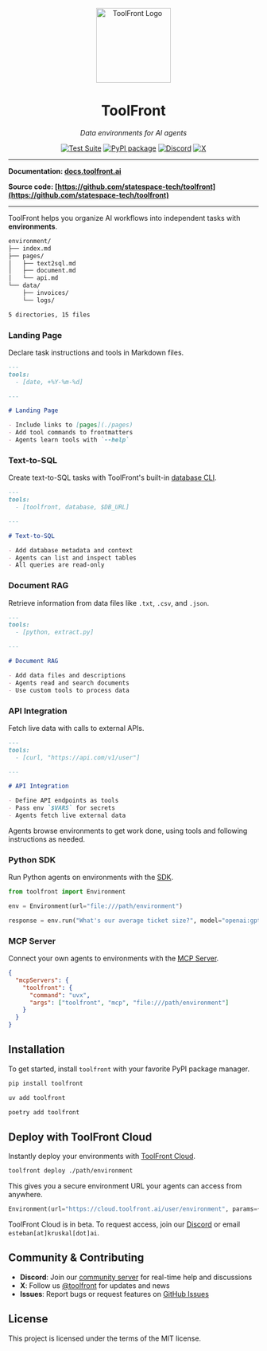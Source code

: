 <p align="center">
  <a href="https://github.com/statespace-tech/toolfront">
    <img src="https://raw.githubusercontent.com/statespace-tech/toolfront/main/docs/assets/images/logo.png" width="150" alt="ToolFront Logo">
  </a>
</p>

<div align="center">

# ToolFront

*Data environments for AI agents*

[![Test Suite](https://github.com/statespace-tech/toolfront/actions/workflows/test.yml/badge.svg)](https://github.com/statespace-tech/toolfront/actions/workflows/test.yml)
[![PyPI package](https://img.shields.io/pypi/v/toolfront?color=%2334D058&label=pypi%20package)](https://pypi.org/project/toolfront/)
[![Discord](https://img.shields.io/discord/1323415085011701870?label=Discord&logo=discord&logoColor=white&style=flat-square)](https://discord.gg/rRyM7zkZTf)
[![X](https://img.shields.io/badge/Statespace-black?style=flat-square&logo=x&logoColor=white)](https://x.com/statespace_tech)

</div>

---

**Documentation: [docs.toolfront.ai](http://docs.toolfront.ai/)**

**Source code: [https://github.com/statespace-tech/toolfront](https://github.com/statespace-tech/toolfront)**

---

ToolFront helps you organize AI workflows into independent tasks with **environments**.

```bash
environment/
├── index.md
├── pages/
│   ├── text2sql.md
│   ├── document.md
│   └── api.md
└── data/
    ├── invoices/
    └── logs/

5 directories, 15 files
```

### Landing Page

Declare task instructions and tools in Markdown files.

```markdown
---
tools:
  - [date, +%Y-%m-%d]

---

# Landing Page

- Include links to [pages](./pages)
- Add tool commands to frontmatters
- Agents learn tools with `--help`
```

### Text-to-SQL

Create text-to-SQL tasks with ToolFront's built-in [database CLI](https://docs.toolfront.ai/pages/database_cli/).

```markdown
---
tools:
  - [toolfront, database, $DB_URL]

---

# Text-to-SQL

- Add database metadata and context
- Agents can list and inspect tables
- All queries are read-only
```

### Document RAG

Retrieve information from data files like `.txt`, `.csv`, and `.json`.

```markdown
---
tools:
  - [python, extract.py]

---

# Document RAG

- Add data files and descriptions
- Agents read and search documents
- Use custom tools to process data
```

### API Integration

Fetch live data with calls to external APIs.

```markdown
---
tools:
  - [curl, "https://api.com/v1/user"]

---

# API Integration

- Define API endpoints as tools
- Pass env `$VARS` for secrets
- Agents fetch live external data
```

Agents browse environments to get work done, using tools and following instructions as needed.

### Python SDK

Run Python agents on environments with the [SDK](https://docs.toolfront.ai/pages/python_sdk/).

```python
from toolfront import Environment

env = Environment(url="file:///path/environment")

response = env.run("What's our average ticket size?", model="openai:gpt-5")
```

### MCP Server

Connect your own agents to environments with the [MCP Server](https://docs.toolfront.ai/pages/mcp_server/).

```json
{
  "mcpServers": {
    "toolfront": {
      "command": "uvx",
      "args": ["toolfront", "mcp", "file:///path/environment"]
    }
  }
}
```

## Installation

To get started, install `toolfront` with your favorite PyPI package manager.

```bash
pip install toolfront
```

```bash
uv add toolfront
```

```bash
poetry add toolfront
```

## Deploy with ToolFront Cloud

Instantly deploy your environments with [ToolFront Cloud](https://docs.toolfront.ai/pages/toolfront_cloud/).

```bash
toolfront deploy ./path/environment
```

This gives you a secure environment URL your agents can access from anywhere.

```python
Environment(url="https://cloud.toolfront.ai/user/environment", params={"API_KEY": ...})
```

ToolFront Cloud is in beta. To request access, join our [Discord](https://discord.gg/rRyM7zkZTf) or email `esteban[at]kruskal[dot]ai`.


## Community & Contributing

- **Discord**: Join our [community server](https://discord.gg/rRyM7zkZTf) for real-time help and discussions
- **X**: Follow us [@toolfront](https://x.com/toolfront) for updates and news
- **Issues**: Report bugs or request features on [GitHub Issues](https://github.com/statespace-tech/toolfront/issues)

## License

This project is licensed under the terms of the MIT license.